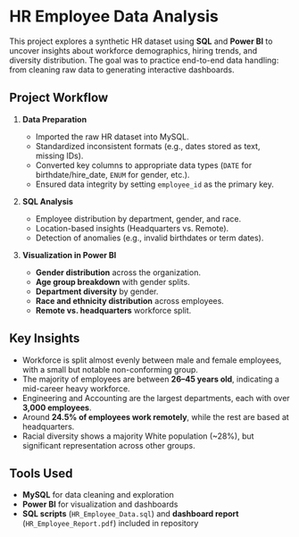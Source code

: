 # HR Employee Data Analysis

This project explores a synthetic HR dataset using **SQL** and **Power BI** to uncover insights about workforce demographics, hiring trends, and diversity distribution. The goal was to practice end-to-end data handling: from cleaning raw data to generating interactive dashboards.

## Project Workflow

1. **Data Preparation**
   - Imported the raw HR dataset into MySQL.
   - Standardized inconsistent formats (e.g., dates stored as text, missing IDs).
   - Converted key columns to appropriate data types (`DATE` for birthdate/hire_date, `ENUM` for gender, etc.).
   - Ensured data integrity by setting `employee_id` as the primary key.

2. **SQL Analysis**
   - Employee distribution by department, gender, and race.
   - Location-based insights (Headquarters vs. Remote).
   - Detection of anomalies (e.g., invalid birthdates or term dates).

3. **Visualization in Power BI**
   - **Gender distribution** across the organization.
   - **Age group breakdown** with gender splits.
   - **Department diversity** by gender.
   - **Race and ethnicity distribution** across employees.
   - **Remote vs. headquarters** workforce split.

## Key Insights

- Workforce is split almost evenly between male and female employees, with a small but notable non-conforming group.  
- The majority of employees are between **26–45 years old**, indicating a mid-career heavy workforce.  
- Engineering and Accounting are the largest departments, each with over **3,000 employees**.  
- Around **24.5% of employees work remotely**, while the rest are based at headquarters.  
- Racial diversity shows a majority White population (~28%), but significant representation across other groups.  

## Tools Used

- **MySQL** for data cleaning and exploration  
- **Power BI** for visualization and dashboards  
- **SQL scripts** (`HR_Employee_Data.sql`) and **dashboard report** (`HR_Employee_Report.pdf`) included in repository  
